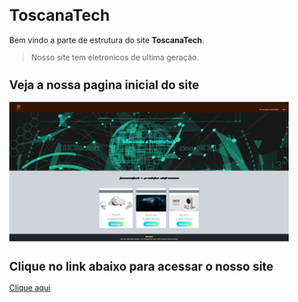 # ToscanaTech

Bem vindo a parte de estrutura do site **ToscanaTech**.
>Nosso site tem eletronicos de ultima geração.
>

## Veja a nossa pagina inicial do site

![Toscana imagem da pagina inicial](https://github.com/Konztes/repositorio-toscana/blob/master/miniatura-site/ToscanaTech-miniatura-menu.png)

## Clique no link abaixo para acessar o nosso site

[Clique aqui](https://file:///C:/Users/SENAI2EM/Documents/SENAI/Logica%20de%20Programação%20e%20Algoritimos/entre%20aui/html/toscana/index.html)